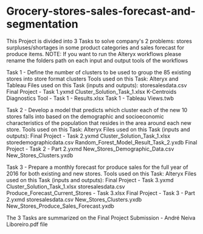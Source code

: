 # Grocery-stores-sales-forecast-and-segmentation
This Project is divided into 3 Tasks to solve company's 2 problems: stores surpluses/shortages in some product categories and sales forecast for produce items.
NOTE: If you want to run the Alteryx workflows please rename the folders path on each input and output tools of the workflows

Task 1 - Define the number of clusters to be used to group the 85 existing stores into store format clusters
  Tools used on this Task: Alteryx and Tableau
  Files used on this Task (inputs and outputs): 
    storesalesdata.csv
    Final Project - Task 1.yxmd
    Cluster_Solution_Task_1.xlsx
    K-Centroids Diagnostics Tool - Task 1 - Results.xlsx
    Task 1 - Tableau Views.twb
    
   
Task 2 - Develop a model that predicts which cluster each of the new 10 stores falls into based on the demographic and socioeconomic characteristics of the population that resides in the area around each new store.
  Tools used on this Task: Alteryx
  Files used on this Task (inputs and outputs):
    Final Project - Task 2.yxmd
    Cluster_Solution_Task_1.xlsx
    storedemographicdata.csv
    Random_Forest_Model_Result_Task_2.yxdb
    Final Project - Task 2 - Part 2.yxmd
    New_Stores_Demographic_Data.csv
    New_Stores_Clusters.yxdb

Task 3 - Prepare a monthly forecast for produce sales for the full year of 2016 for both existing and new stores.
  Tools used on this Task: Alteryx
  Files used on this Task (inputs and outputs):
    Final Project - Task 3.yxmd
    Cluster_Solution_Task_1.xlsx
    storesalesdata.csv
    Produce_Forecast_Current_Stores - Task 3.xlsx
    Final Project - Task 3 - Part 2.yxmd
    storesalesdata.csv
    New_Stores_Clusters.yxdb
    New_Stores_Produce_Sales_Forecast.yxdb

The 3 Tasks are summarized on the Final Project Submission - André Neiva Liboreiro.pdf file
